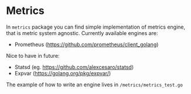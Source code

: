 # Metrics

In `metrics` package you can find simple implementation of metrics engine, that is metric system agnostic.
Currently available engines are:
  * Prometheus (https://github.com/prometheus/client_golang)

Nice to have in future:
  * Statsd (eg. https://github.com/alexcesaro/statsd)
  * Expvar (https://golang.org/pkg/expvar/)

The example of how to write an engine lives in `/metrics/metrics_test.go`

